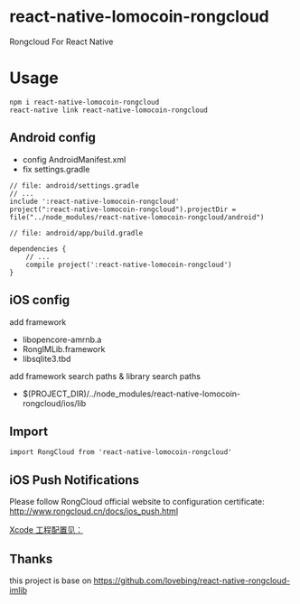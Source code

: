# react-native-lomocoin-rongcloud
Rongcloud For React Native

# Usage
```
npm i react-native-lomocoin-rongcloud
react-native link react-native-lomocoin-rongcloud
```

## Android config
- config AndroidManifest.xml
- fix settings.gradle
```
// file: android/settings.gradle
// ...
include ':react-native-lomocoin-rongcloud'
project(":react-native-lomocoin-rongcloud").projectDir = file("../node_modules/react-native-lomocoin-rongcloud/android")
```
```
// file: android/app/build.gradle

dependencies {
    // ...
    compile project(':react-native-lomocoin-rongcloud')
}

```

## iOS config
add framework
- libopencore-amrnb.a
- RongIMLib.framework
- libsqlite3.tbd

add framework search paths & library search paths
- $(PROJECT_DIR)/../node_modules/react-native-lomocoin-rongcloud/ios/lib

## Import
```
import RongCloud from 'react-native-lomocoin-rongcloud'
```

## iOS Push Notifications

Please follow RongCloud official website to configuration certificate: http://www.rongcloud.cn/docs/ios_push.html
 
[Xcode 工程配置见：](https://github.com/GetuiLaboratory/react-native-getui/blob/master/example/document/iOS.md)


## Thanks
this project is base on https://github.com/lovebing/react-native-rongcloud-imlib
